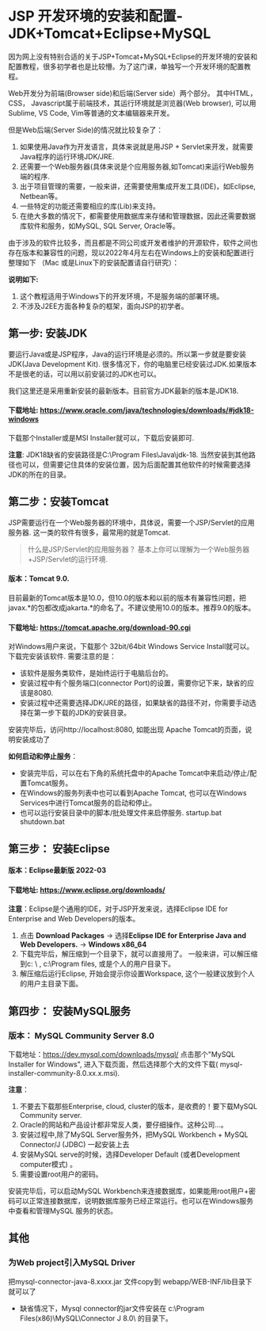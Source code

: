 # JSP 开发环境的安装和配置- JDK+Tomcat+Eclipse+MySQL

因为网上没有特别合适的关于JSP+Tomcat+MySQL+Eclipse的开发环境的安装和配置教程，很多初学者也是比较懵。为了这门课，单独写一个开发环境的配置教程。

Web开发分为前端(Browser side)和后端(Server side）两个部分。 其中HTML，CSS， Javascript属于前端技术，其运行环境就是浏览器(Web browser), 可以用Sublime, VS Code, Vim等普通的文本编辑器来开发。

但是Web后端(Server Side)的情况就比较复杂了：

1. 如果使用Java作为开发语言，具体来说就是用JSP + Servlet来开发，就需要Java程序的运行环境JDK/JRE.
2. 还需要一个Web服务器(具体来说是个应用服务器,如Tomcat)来运行Web服务端的程序.
3. 出于项目管理的需要，一般来讲，还需要使用集成开发工具(IDE)，如Eclipse, Netbean等。
4. 一些特定的功能还需要相应的库(Lib)来支持。
5. 在绝大多数的情况下，都需要使用数据库来存储和管理数据，因此还需要数据库软件和服务，如MySQL, SQL Server, Oracle等。

由于涉及的软件比较多，而且都是不同公司或开发者维护的开源软件，软件之间也存在版本和兼容性的问题，现以2022年4月左右在Windows上的安装和配置进行整理如下 （Mac 或是Linux下的安装配置请自行研究）：

**说明如下:**
1. 这个教程适用于Windows下的开发环境，不是服务端的部署环境。
1. 不涉及J2EE方面各种复杂的框架，面向JSP的初学者。

 ## 第一步: 安装JDK 

要运行Java或是JSP程序，Java的运行环境是必须的。所以第一步就是要安装JDK(Java Development Kit). 很多情况下，你的电脑里已经安装过JDK.如果版本不是很老的话，可以用以前安装过的JDK也可以。 

我们这里还是采用重新安装的最新版本。目前官方JDK最新的版本是JDK18.

#### 下载地址:   https://www.oracle.com/java/technologies/downloads/#jdk18-windows  

下载那个Installer或是MSI Installer就可以，下载后安装即可.

**注意**:  JDK18缺省的安装路径是C:\Program Files\Java\jdk-18.  当然安装到其他路径也可以，但需要记住具体的安装位置，因为后面配置其他软件的时候需要选择JDK的所在的目录。

## 第二步：安装Tomcat

JSP需要运行在一个Web服务器的环境中，具体说，需要一个JSP/Servlet的应用服务器. 这一类的软件有很多，最常用的就是Tomcat.

>  什么是JSP/Servlet的应用服务器？
>  基本上你可以理解为一个Web服务器+JSP/Servlet的运行环境.

#### 版本：Tomcat 9.0. 

目前最新的Tomcat版本是10.0，但10.0的版本和以前的版本有兼容性问题，把javax.\*的包都改成jakarta.\*的命名了。不建议使用10.0的版本。推荐9.0的版本。

#### 下载地址: https://tomcat.apache.org/download-90.cgi 

对Windows用户来说，下载那个 32bit/64bit Windows Service Install就可以。下载完安装该软件.
需要注意的是：

* 该软件是服务类软件，是始终运行于电脑后台的。
* 安装过程中有个服务端口(connector Port)的设置，需要你记下来，缺省的应该是8080.
* 安装过程中还需要选择JDK/JRE的路径，如果缺省的路径不对，你需要手动选择在第一步下载的JDK的安装目录。

安装完毕后，访问http://localhost:8080, 如能出现 Apache Tomcat的页面，说明安装成功了

**如何启动和停止服务**：

* 安装完毕后，可以在右下角的系统托盘中的Apache Tomcat中来启动/停止/配置Tomcat服务。
* 在Windows的服务列表中也可以看到Apache Tomcat, 也可以在Windows Services中进行Tomcat服务的启动和停止。  
* 也可以运行安装目录中的脚本/批处理文件来启停服务.  startup.bat  shutdown.bat


## 第三步： 安装Eclipse

#### 版本：Eclipse最新版 2022-03
#### 下载地址: https://www.eclipse.org/downloads/

**注意**：Eclipse是个通用的IDE，对于JSP开发来说，选择Eclipse IDE for Enterprise and Web Developers的版本。

1. 点击 **Download Packages** -> 选择**Eclipse IDE for Enterprise Java and Web Developers.** -> **Windows x86_64**
1. 下载完毕后，解压缩到一个目录下，就可以直接用了。 一般来讲，可以解压缩到c: \ ,  c:\Program files, 或是个人的用户目录下。
1. 解压缩后运行Eclipse,  开始会提示你设置Workspace, 这个一般建议放到个人的用户主目录下面。


## 第四步： 安装MySQL服务

### 版本： MySQL Community Server 8.0
下载地址：https://dev.mysql.com/downloads/mysql/
点击那个"MySQL Installer for Windows", 进入下载页面，然后选择那个大的文件下载( mysql-installer-community-8.0.xx.x.msi).

**注意**：
1. 不要去下载那些Enterprise, cloud, cluster的版本，是收费的！要下载MySQL Community server.
2. Oracle的网站和产品设计都非常反人类，要仔细操作。这种公司...。
3. 安装过程中,除了MySQL Server服务外，把MySQL Workbench + MySQL Connector/J (JDBC)  一起安装上去
4. 安装MySQL serve的时候，选择Developer Default (或者Development computer模式) 。
5. 需要设置root用户的密码。

安装完毕后，可以启动MySQL Workbench来连接数据库，如果能用root用户+密码可以正常连接数据库，说明数据库服务已经正常运行。也可以在Windows服务中查看和管理MySQL 服务的状态。


## 其他

### 为Web project引入MySQL Driver

把mysql-connector-java-8.xxxx.jar 文件copy到 webapp/WEB-INF/lib目录下就可以了

* 缺省情况下，Mysql connector的jar文件安装在 c:\Program Files(x86)\MySQL\Connector J 8.0\ 的目录下。



